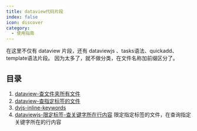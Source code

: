 ```yaml
---
title: dataview代码片段
index: false
icon: discover
category:
  - 使用指南
---
```

在这里不仅有 dataview 片段，还有 dataviewjs 、tasks语法、quickadd、template语法片段。
因为太多了，就不做分类，在文件名称加前缀区分了。

## 目录
1. [dataview-查文件夹所有文件](/zh/dataview-snippets/dataview查文件夹所有文件.md)
2. [dataview-查指定标签的文件](/zh/dataview-snippets/dataview查指定标签的文件.md)
3. [dvjs-inline-keywords](/zh/dataview-snippets/dvjs-inline-keywords.md)
4. [dataviewjs-限定标签-查关键字所在行内容](/zh/dataview-snippets/Dvjs-QueryTags-inlineKeywords.md) 限定指定标签的文件，在查询指定关键字所在的行内容 